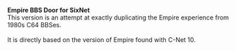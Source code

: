 **Empire BBS Door for SixNet**
<br>
This version is an attempt at exactly duplicating the Empire experience from 1980s C64 BBSes.  
<br>
It is directly based on the version of Empire found with C-Net 10.
